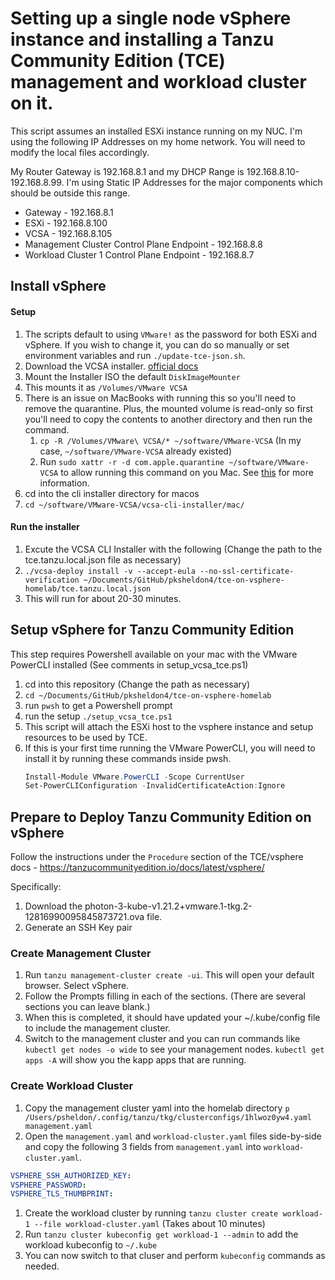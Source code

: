 # Setting up a single node vSphere instance and installing a Tanzu Community Edition (TCE) management and workload cluster on it.

This script assumes an installed ESXi instance running on my NUC.
I'm using the following IP Addresses on my home network. You will need to modify the local files accordingly.

My Router Gateway is 192.168.8.1 and my DHCP Range is 192.168.8.10-192.168.8.99. I'm using Static IP Addresses for the major components which should be outside this range.

- Gateway - 192.168.8.1
- ESXi - 192.168.8.100
- VCSA - 192.168.8.105
- Management Cluster Control Plane Endpoint - 192.168.8.8
- Workload Cluster 1 Control Plane Endpoint - 192.168.8.7

## Install vSphere

#### Setup

1. The scripts default to using `VMware!` as the password for both ESXi and vSphere. If you wish to change it, you can do so manually or set environment variables and run `./update-tce-json.sh`.
1. Download the VCSA installer. [official docs](https://docs.vmware.com/en/VMware-vSphere/7.0/com.vmware.vcenter.install.doc/GUID-11468F6F-0D8C-41B1-82C9-29284630A4FF.html)
1. Mount the Installer ISO the default `DiskImageMounter`
1. This mounts it as `/Volumes/VMware VCSA`
1. There is an issue on MacBooks with running this so you'll need to remove the quarantine. Plus, the mounted volume is read-only so first you'll need to copy the contents to another directory and then run the command.
   1. `cp -R /Volumes/VMware\ VCSA/* ~/software/VMware-VCSA` (In my case, `~/software/VMware-VCSA` already existed)
   1. Run `sudo xattr -r -d com.apple.quarantine ~/software/VMware-VCSA` to allow running this command on you Mac. See [this](https://williamlam.com/2020/02/how-to-exclude-vcsa-ui-cli-installer-from-macos-catalina-security-gatekeeper.html) for more information.
1. cd into the cli installer directory for macos
1. `cd ~/software/VMware-VCSA/vcsa-cli-installer/mac/`


#### Run the installer

1. Excute the VCSA CLI Installer with the following (Change the path to the tce.tanzu.local.json file as necessary)
1. `./vcsa-deploy install -v --accept-eula --no-ssl-certificate-verification ~/Documents/GitHub/pksheldon4/tce-on-vsphere-homelab/tce.tanzu.local.json`
1. This will run for about 20-30 minutes.


## Setup vSphere for Tanzu Community Edition

This step requires Powershell available on your mac with the VMware PowerCLI installed (See comments in setup_vcsa_tce.ps1)

1. cd into this repository (Change the path as necessary)
1. `cd ~/Documents/GitHub/pksheldon4/tce-on-vsphere-homelab`
1. run `pwsh` to get a Powershell prompt
1. run the setup `./setup_vcsa_tce.ps1`
1. This script will attach the ESXi host to the vsphere instance and setup resources to be used by TCE.
1. If this is your first time running the VMware PowerCLI, you will need to install it by running these commands inside pwsh.
   ```Powershell
   Install-Module VMware.PowerCLI -Scope CurrentUser
   Set-PowerCLIConfiguration -InvalidCertificateAction:Ignore
   ```

## Prepare to Deploy Tanzu Community Edition on vSphere

Follow the instructions under the `Procedure` section of the TCE/vsphere docs - https://tanzucommunityedition.io/docs/latest/vsphere/

Specifically:

1. Download the photon-3-kube-v1.21.2+vmware.1-tkg.2-12816990095845873721.ova file.
1. Generate an SSH Key pair


### Create Management Cluster

1. Run `tanzu management-cluster create -ui`. This will open your default browser. Select vSphere.
1. Follow the Prompts filling in each of the sections. (There are several sections you can leave blank.)
1. When this is completed, it should have updated your ~/.kube/config file to include the management cluster.
1. Switch to the management cluster and you can run commands like `kubectl get nodes -o wide` to see your management nodes. `kubectl get apps -A` will show you the kapp apps that are running.


### Create Workload Cluster

1. Copy the management cluster yaml into the homelab directory `p /Users/psheldon/.config/tanzu/tkg/clusterconfigs/1hlwoz0yw4.yaml management.yaml`
1. Open the `management.yaml` and `workload-cluster.yaml` files side-by-side and copy the following 3 fields from `management.yaml` into `workload-cluster.yaml`.

```yml
VSPHERE_SSH_AUTHORIZED_KEY:
VSPHERE_PASSWORD:
VSPHERE_TLS_THUMBPRINT:
```

1. Create the workload cluster by running `tanzu cluster create workload-1 --file workload-cluster.yaml` (Takes about 10 minutes)
1. Run `tanzu cluster kubeconfig get workload-1 --admin` to add the workload kubeconfig to `~/.kube`
1. You can now switch to that cluser and perform `kubeconfig` commands as needed.
